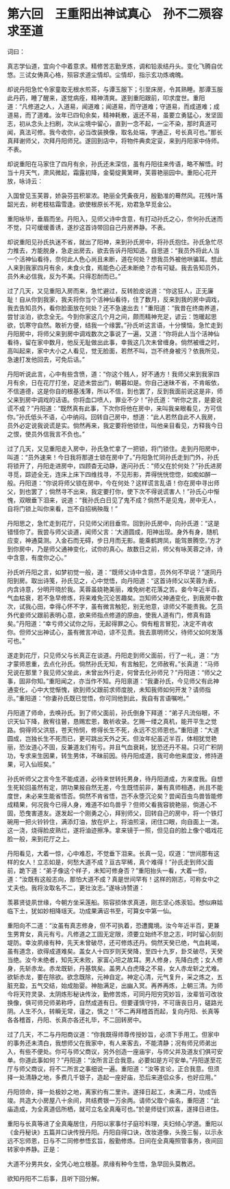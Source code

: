 # 第六回　王重阳出神试真心　孙不二殒容求至道

词曰：

真志学仙道，宜向个中着意求。精修苦志勤烹炼，调和铅汞结丹头。变化飞腾自优悠。三试女俦真心格，殒容求道尘情却。尘情却，指示玄功炼魂魄。

却说丹阳急忙令家童取无根水煎茶，与谭玉服下；引至床房，令其熟睡。那谭玉服此丹药，睡了醒来，遂觉病痊，精神清爽。遂到重阳跟前，叩求度世。重阳道：“凡修道之人，入道易，闻道难；闻道易，而守道难；守道易，而成道难；成道易，而了道难。汝年已四旬余矣，精神耗散，返还不易，虽要立勇猛心，发坚固志，初从念头上扫刷，次从尘境中留心，直到一念不起，一尘不染，那时真道可闻，真法可修。我今收你，必当改装换像，取名处端，字通正，号长真可也。”那长真拜谢师父，次拜丹阳师兄。遂回到店中，将物件典卖定妥，来到丹阳家中侍师。不表。

却说重阳在马家住了四月有余，孙氏还未深信，虽有丹阳往来传语，略不解悟。时当十月天气，肃风微起，霜露初降，金菊绽黄篱畔，芙蓉艳丽园中。重阳心花开放，咏诗云：

入国曾见玉芙蓉，娇袅芬芸积翠浓。艳丽全凭夤夜月，殷勤准的蓦然风。花残叶落韶光去，树老枝枯霜雪逢。欲使根原长不死，劝君急早觅金公。

重阳咏毕，垂眉而坐。丹阳入，见师父诗中含意，有打动孙氏之心，奈何孙氏迷而不觉，只可缓缓善诱，遂抄这首诗带回自己丹房养静。不表。

却说重阳见孙氏执迷不省，就出了阳神，来到孙氏房中，将孙氏抱住。孙氏急忙尽力推去，方能脱身，急走出房去，欲去告诉丹阳知道。自思道：“我员外将此人当一个活神仙看待，奈何此人色心尚且未断，道在何处？想我员外被他哄骗耳。想此人来到我家四月有余，未食火食，焉能色心还未断绝？亦有可疑。我去告知员外，员外未必信我，反为不美。只得忍耐而已。”


过了几天，又见重阳入房而来，急忙避过，反转脸皮说道：“你这狂人，正无廉耻！自从你到我家，我夫将你当个活神仙看待，住了数月，反来到我的房中调戏，我去告知员外，看你脸面放在何处？还不急速出去！”重阳道：“我昔在终南养道，尝甘淡泊，欲念全无。今到你家这几个月之间，颇而精神充足，谚云：饱暖起思欲，饥寒守自然。敢祈方便，结我一个缘罢。”孙氏听这言语，十分懊恼，急忙走到丹阳房中，将师父来到房中调戏数次之事说了一遍，又道：“你将此人当个活神仙看待，留在家中数月，他反无耻做出此事，幸我这几次未曾缠身。倘然被缠之时，高叫起来，家中大小之人看见，觉无脸面，若然不叫，岂不终身被污？依我所见，急速打发他回去，可免后话。”


丹阳听说此言，心中有些含愤，道：“你这个贱人，好不通方！我师父来到我家四月有余，日在花厅打坐，足迹未尝出门，朝暮如是。你自己迷昧不省，不肯皈依，不信道德，这是你自的根基浅薄，所以不信，到也罢了，反到我面前说这是非，师父来到房中调戏的话语。你将血口喷人，罪业不少！”孙氏道：“听你之言，是妾说谎不成？”丹阳道：“既然真有此事，下次你将他在房中，来叫我亲眼看见，方可信你。”孙氏低头不语，心中纳闷。回转自己房中，想道：“此人若然自此不人我房，员外必定说我说谎是实。倘然再来，我定要将他锁住，叫他亲目看见，方释我今日之恨，使员外信我言不负也。”


过了几天，又见重阳走入房中，孙氏急忙拿了一把锁，将门锁住。走到丹阳房中，叫道：“员外速来！今日我将那道士锁在房中了。”丹阳急忙同孙氏走到门外，孙氏将锁开了，丹阳走进房中，四顾杳无动静，遂问孙氏：“师父在於何处？”孙氏进房寻觅，踪迹全无，连床上床下四维找寻，不见形影，弄得恍恍惚惚，如痴如醉一般。丹阳道：“你说将师父锁在房中，今在何处？这样谎言乱语！你在房中寻出师父，到也罢了；倘然寻不出来，我定要打你，使下次不得说谎害人！”孙氏心中惭愧，双眼垂下泪来，说道：“我孙氏白日见了鬼不成？倘然不是见鬼，房中无人，自将门锁上叫你来看，岂不自招祸殃哉！”


丹阳思之，急忙走到花厅，只见师父闭目垂帘。回到孙氏房中，向孙氏道：“这是错怪你了。我尝与师父谈道，闻师父言：‘大道圆成，阳神出现。身外有身，随机应变，神通莫测。入金石而无碍，步日月而无影。能乘鹤跨凤，能驾景腾空。’方才到你房中，乃是师父通神变化，试你的真心。故数日之前，师父有咏芙蓉之诗，诗中含意，有度你之心。”

孙氏听丹阳之言，如梦初觉一般，道：“既师父诗中含意，员外何不早说？”遂同丹阳到房。取出诗笺，孙氏见之，心中觉悟，向丹阳道：“这首诗师父以芙蓉为表，内含诗意，分明开晓於我。芙蓉虽娆艳美丽，难免树老花落之苦。妾今年近半百，气血枯衰，若不急早修炼，将来难免沉沦苦趣矣。岂知师父神通变化，到我房中数次，试我心田，幸得心怀不字，虽有微言触犯，别无他意，谅师父不能责我。乞员外代妾师父跟前表明心意，欲来师指点修道的原由，使我人道有门，修真有路矣。”丹阳道：“幸亏师父试你之际，无起得罪之心。倘有粗言冒犯，决定不肯收你。但师父出神试心，虽有微言冲动，谅不见责。我去禀明师父，待师父如何发落可也。”


遂走到花厅，只见师父与长真正在谈道。丹阳走到师父面前，行了一礼，道：“方才蒙师恩重，去点化孙氏。倘然孙氏无知，有言触犯，乞师赦宥。”长真道：“马师兄说在那里？我见师父坐此，未曾出外行走，何曾去化孙师兄？”丹阳道：“师父之事，固非你知。”重阳闻之，亦当作不知。丹阳禀道：“我妻孙氏，今见师父有此神通变化，心中大觉惭愧，欲到师父跟前求师度脱，未知我师如何开发？请师指示。”重阳道：“你妻孙氏既已觉悟，你可同他到此，我自有言语嘱咐。”

丹阳道了师命，去唤孙氏。到了师父面前，孙氏倒身下拜道：“弟子凡流俗眼，不识天仙下降，赦宥往瞽，恳赐宏恩，敢祈收录。乞赐一缕之真机，能开平生之觉路。倘得师父洪慈，苍天怜悯，修得长生不死，永远不忘师恩也。”重阳道：“大道圆成，岂独长生不死而已，更可跳出天外之天。但汝年纪虽近半百，体相犹觉艳丽，恐汝道心不固，反兼道友们有亏。并且气血衰耗，犹恐还丹不易。只可广积阴功，专求来生因果，转生男体，不昧前因。待丹阳成道，我可命他来度汝，修持道果，可入仙班矣。”


孙氏听师父之言今生不能成道，必待来世转托男身，待丹阳道成，方来度我。自想生死轮回虽然有定，阴功果报自然无差，今生既悟前非，兼有真师相遇，尚且不能度世，未必来生能省悟否。倘然不肯省悟，岂不永堕沉沦矣？尝闻百虫鸟兽皆能修成精果，何况我今已得人身，难道不如鸟兽乎？但师父看我容貌艳丽，倘道心不固，恐曳害道友。遂发起一个刚勇之心，拜别师父，回转自己的房中，将一个铁灯碗用一把火铃铃住，满添灯油，放在炉上，将油煎滚，闭住口眼，向自面上一泼。这一浇，烧得脸皮熟烂，遂将油迹擦净。拿来镜于一照，但见自的脸上像个唱戏花脸一般，来到花厅之上。

丹阳看见，大着一惊，心中难忍，不觉垂下泪来。长真一见，叹道：“世间那有这样的女人！立志如是，何愁大道不成？亘古罕稀，真个难得！”孙氏走到师父面前，跪下道：“弟子像这个样子，未知可修身否？”重阳抬头一看，大着一惊，道：“汝既有这般志向，那怕大道不成？真是世间罕有！这样的刚志，可称女中之丈夫也。我将汝取名不二，更壮汝志。”遂咏诗赞道：

羡慕贤徒夙世缘，今朝方坐采莲船。殒容损体求真道，刚志坚心炼汞铅。想似麻姑临下土，犹如妙相降瑶天。功成果满诏书至，可算女中第一仙。

重阳向不二道：“汝虽有真志修身，但不可执着，恐遭魔境。汝今年近半百，更兼生男育女，真元有亏。凡修道之工固无定限，须要立始终不怠之志，时时留心刻刻堤防。幸汝夙缘有种，先天未曾破尽，还可修炼还丹。倘然天癸已绝，气血耗竭，虽有道念，欲得成道难矣。盖女人十四岁则天癸降，至四十九岁，卦爻破尽，天癸当绝。汝今未绝者，知先天未败，家富心坦之故耳。男人修身，先降白虎；女人修身，先斩赤龙。赤龙既斩，丹基筑矣。盖男人白虎降之不易，女人赤龙斩之尤难。欲斩赤龙，要在除欲。欲念既除，元神自定。神定心清，元气复升，采之炼之，五脏充盈，五气交结，始成胎婴。神胎满足，出幽入冥。再养再炼，上朝三清。为师今将天符灵录、太阴炼形秘诀传汝，勤修苦炼，可同丹阳穷究妙旨，汝辈皆可改妆换像，俱可师兄师弟称呼，自然成道有日。但要谨慎守持，不可唐丧日月，磋路光阴。人生不久，转瞬无常，谨之，慎之！”不二再拜稽首而起，复向丹阳、长真等各各稽首，丹阳、长真亦各还礼毕，不二回转房中。

过了几天，不二与丹阳商议道：“你我既得师尊传授妙旨，必须下手用工。但家中的事务还未清白，我想师父在我家中，有人来客去，不能清静；况有师兄师弟出入，有些不便处。你可与师父商议，另外创造一座庙宇，与师父并及道友们俱可安单。你道此事如何？”丹阳道：“汝所言正合我意。必要如是方可安单。”丹阳遂至花厅与师父商议，将不二所言之事细说一遍。重阳道：“汝等言论，正合我意。但须择一处清静之地，多费几千银子，造起一座好庙，恐后来道侣众多，也好应用。”

丹阳领命，择一处极妙之地，离家约有二里许。遂择日起工，未满二月，功成告竣。共造大小房屋八十余间，共结费银一万余两。请师父取个庙名，重阳道：“此庙造成，为全真道侣所栖，就可立名全真庵可也。”於是师徒们欢喜，遂择日进住。

重阳与长真等进了全真庵居住，丹阳以家事付子庭珍料理，夫妇倾心学道。重阳以《金丹秘诀》五篇并口诀传授丹阳。丹阳自得口诀，改妆道像，头挽三髻，以示永远不忘师恩，日与不二同修参悟玄旨，殷勤修炼。日间在全真庵照管事务，夜间回转家中养静。正是：

大道不分男共女，全凭心地立根基。夙缘有种今生悟，急早回头莫教迟。

欲知丹阳不二后事，且听下回分解。
